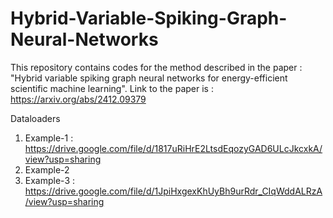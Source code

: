 # Hybrid-Variable-Spiking-Graph-Neural-Networks
This repository contains codes for the method described in the paper : "Hybrid variable spiking graph neural networks for energy-efficient scientific machine learning". Link to the paper is : https://arxiv.org/abs/2412.09379

Dataloaders
1) Example-1 : https://drive.google.com/file/d/1817uRiHrE2LtsdEqozyGAD6ULcJkcxkA/view?usp=sharing
2) Example-2
3) Example-3 : https://drive.google.com/file/d/1JpiHxgexKhUyBh9urRdr_CIqWddALRzA/view?usp=sharing
